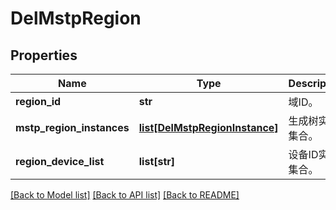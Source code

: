 # DelMstpRegion

## Properties
Name | Type | Description | Notes
------------ | ------------- | ------------- | -------------
**region_id** | **str** | 域ID。 | 
**mstp_region_instances** | [**list[DelMstpRegionInstance]**](DelMstpRegionInstance.md) | 生成树实例集合。 | [optional] 
**region_device_list** | **list[str]** | 设备ID实例集合。 | [optional] 

[[Back to Model list]](../README.md#documentation-for-models) [[Back to API list]](../README.md#documentation-for-api-endpoints) [[Back to README]](../README.md)


